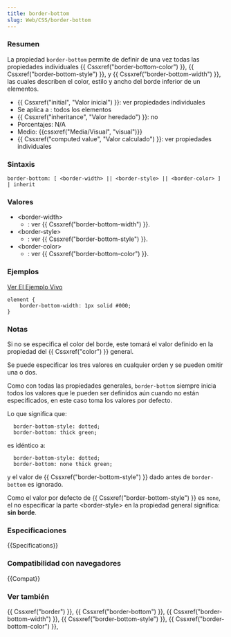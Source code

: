 ```yaml
---
title: border-bottom
slug: Web/CSS/border-bottom
---
```


### Resumen

La propiedad `border-bottom` permite de definir de una vez todas las propiedades individuales {{ Cssxref("border-bottom-color") }}, {{ Cssxref("border-bottom-style") }}, y {{ Cssxref("border-bottom-width") }}, las cuales describen el color, estilo y ancho del borde inferior de un elementos.

- {{ Cssxref("initial", "Valor inicial") }}: ver propiedades individuales
- Se aplica a : todos los elementos
- {{ Cssxref("inheritance", "Valor heredado") }}: no
- Porcentajes: N/A
- Medio: {{cssxref("Media/Visual", "visual")}}
- {{ Cssxref("computed value", "Valor calculado") }}: ver propiedades individuales

### Sintaxis

```
border-bottom: [ <border-width> || <border-style> || <border-color> ] | inherit
```

### Valores

- \<border-width>
  - : ver {{ Cssxref("border-bottom-width") }}.
- \<border-style>
  - : ver {{ Cssxref("border-bottom-style") }}.
- \<border-color>
  - : ver {{ Cssxref("border-bottom-color") }}.

### Ejemplos

[Ver El Ejemplo Vivo](https://mdn.dev/archives/media/samples/cssref/border.html)

```
element {
    border-bottom-width: 1px solid #000;
}
```

### Notas

Si no se especifica el color del borde, este tomará el valor definido en la propiedad del {{ Cssxref("color") }} general.

Se puede especificar los tres valores en cualquier orden y se pueden omitir una o dos.

Como con todas las propiedades generales, `border-bottom` siempre inicia todos los valores que le pueden ser definidos aún cuando no están especificados, en este caso toma los valores por defecto.

Lo que significa que:

```
  border-bottom-style: dotted;
  border-bottom: thick green;
```

es idéntico a:

```
  border-bottom-style: dotted;
  border-bottom: none thick green;
```

y el valor de {{ Cssxref("border-bottom-style") }} dado antes de `border-bottom` es ignorado.

Como el valor por defecto de {{ Cssxref("border-bottom-style") }} es `none`, el no especificar la parte \<border-style> en la propiedad general significa: **sin borde**.

### Especificaciones

{{Specifications}}

### Compatibilidad con navegadores

{{Compat}}

### Ver también

{{ Cssxref("border") }}, {{ Cssxref("border-bottom") }}, {{ Cssxref("border-bottom-width") }}, {{ Cssxref("border-bottom-style") }}, {{ Cssxref("border-bottom-color") }},
